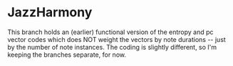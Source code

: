# JazzHarmony
This branch holds an (earlier) functional version of the entropy and pc vector codes which does NOT weight the vectors by note durations -- just by the number of note instances.  The coding is slightly different, so I'm keeping the branches separate, for now.
